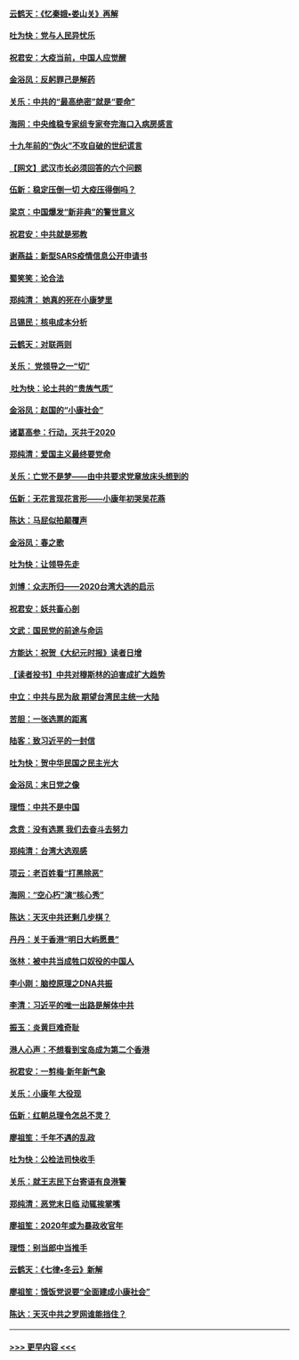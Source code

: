 #### [云鹤天：《忆秦娥▪娄山关》再解](../pages/nsc993/n11824682.md?t=01272055) 
#### [吐为快：党与人民异忧乐](../pages/nsc993/n11824660.md?t=01272055) 
#### [祝君安：大疫当前，中国人应觉醒](../pages/nsc993/n11821946.md?t=01272055) 
#### [金浴凤：反躬罪己是解药](../pages/nsc993/n11820280.md?t=01272055) 
#### [关乐：中共的“最高绝密”就是“要命”](../pages/nsc993/n11816946.md?t=01272055) 
#### [海网：中央维稳专家组专家夸完海口入病房感言](../pages/nsc993/n11815138.md?t=01272055) 
#### [十九年前的“伪火”不攻自破的世纪谎言](../pages/nsc993/n11813238.md?t=01272055) 
#### [【网文】武汉市长必须回答的六个问题](../pages/nsc993/n11813848.md?t=01272055) 
#### [伍新：稳定压倒一切 大疫压得倒吗？](../pages/nsc993/n11812634.md?t=01272055) 
#### [梁京：中国爆发“新非典”的警世意义](../pages/nsc993/n11812554.md?t=01272055) 
#### [祝君安：中共就是邪教](../pages/nsc993/n11812431.md?t=01272055) 
#### [谢燕益：新型SARS疫情信息公开申请书](../pages/nsc993/n11808840.md?t=01272055) 
#### [蜀笑笑：论合法](../pages/nsc993/n11808064.md?t=01272055) 
#### [郑纯清： 她真的死在小康梦里](../pages/nsc993/n11806623.md?t=01272055) 
#### [吕锡民：核电成本分析](../pages/nsc993/n11806284.md?t=01272055) 
#### [云鹤天：对联两则](../pages/nsc993/n11805957.md?t=01272055) 
#### [关乐： 党领导之一“切”](../pages/nsc993/n11804505.md?t=01272055) 
#### [ 吐为快：论土共的“贵族气质”](../pages/nsc993/n11804490.md?t=01272055) 
#### [金浴凤：赵国的“小康社会”](../pages/nsc993/n11804452.md?t=01272055) 
#### [诸葛高参：行动，灭共于2020](../pages/nsc993/n11804120.md?t=01272055) 
#### [郑纯清：爱国主义最终要党命](../pages/nsc993/n11802197.md?t=01272055) 
#### [关乐：亡党不是梦——由中共要求党章放床头想到的](../pages/nsc993/n11802156.md?t=01272055) 
#### [伍新：无花言现花言形——小康年初哭吴花燕](../pages/nsc993/n11800044.md?t=01272055) 
#### [陈达：马屁似拍颠覆声](../pages/nsc993/n11800010.md?t=01272055) 
#### [金浴凤：春之歌](../pages/nsc993/n11797687.md?t=01272055) 
#### [吐为快：让领导先走](../pages/nsc993/n11797512.md?t=01272055) 
#### [刘博：众志所归——2020台湾大选的启示](../pages/nsc993/n11796878.md?t=01272055) 
#### [祝君安：妖共畜心剖](../pages/nsc993/n11794273.md?t=01272055) 
#### [文武：国民党的前途与命运](../pages/nsc993/n11794198.md?t=01272055) 
#### [方能达：祝贺《大纪元时报》读者日增](../pages/nsc993/n11793807.md?t=01272055) 
#### [【读者投书】中共对穆斯林的迫害成扩大趋势](../pages/nsc993/n11791371.md?t=01272055) 
#### [中立：中共与民为敌 期望台湾民主统一大陆](../pages/nsc993/n11790392.md?t=01272055) 
#### [苦胆：一张选票的距离](../pages/nsc993/n11788914.md?t=01272055) 
#### [陆客：致习近平的一封信](../pages/nsc993/n11788867.md?t=01272055) 
#### [吐为快：贺中华民国之民主光大](../pages/nsc993/n11788618.md?t=01272055) 
#### [金浴凤：末日党之像](../pages/nsc993/n11787475.md?t=01272055) 
#### [理悟：中共不是中国](../pages/nsc993/n11787463.md?t=01272055) 
#### [念贲：没有选票  我们去奋斗去努力](../pages/nsc993/n11787398.md?t=01272055) 
#### [郑纯清：台湾大选观感](../pages/nsc993/n11786210.md?t=01272055) 
#### [项云：老百姓看“打黑除恶”](../pages/nsc993/n11785398.md?t=01272055) 
#### [海网：“空心朽”演“核心秀”](../pages/nsc993/n11783874.md?t=01272055) 
#### [陈达：天灭中共还剩几步棋？](../pages/nsc993/n11783719.md?t=01272055) 
#### [丹丹：关于香港“明日大屿愿景”](../pages/nsc993/n11783273.md?t=01272055) 
#### [张林：被中共当成牲口奴役的中国人](../pages/nsc993/n11782397.md?t=01272055) 
#### [李小刚：脑控原理之DNA共振](../pages/nsc993/n11780962.md?t=01272055) 
#### [李清：习近平的唯一出路是解体中共](../pages/nsc993/n11780866.md?t=01272055) 
#### [振玉：炎黄巨难奇耻](../pages/nsc993/n11779632.md?t=01272055) 
#### [港人心声：不想看到宝岛成为第二个香港](../pages/nsc993/n11778817.md?t=01272055) 
#### [祝君安：一剪梅‧新年新气象](../pages/nsc993/n11776340.md?t=01272055) 
#### [关乐：小康年 大役现](../pages/nsc993/n11774213.md?t=01272055) 
#### [伍新：红朝总理令怎总不灵？](../pages/nsc993/n11770813.md?t=01272055) 
#### [廖祖笙：千年不遇的乱政](../pages/nsc993/n11770373.md?t=01272055) 
#### [吐为快：公检法司快收手](../pages/nsc993/n11770359.md?t=01272055) 
#### [关乐：就王志民下台寄语有良港警](../pages/nsc993/n11769903.md?t=01272055) 
#### [郑纯清：恶党末日临 动辄挨掌嘴](../pages/nsc993/n11769356.md?t=01272055) 
#### [廖祖笙：2020年或为暴政收官年](../pages/nsc993/n11768216.md?t=01272055) 
#### [理悟：别当郎中当推手](../pages/nsc993/n11768243.md?t=01272055) 
#### [云鹤天：《七律▪冬云》新解](../pages/nsc993/n11768204.md?t=01272055) 
#### [廖祖笙：饿饭党说要“全面建成小康社会”](../pages/nsc993/n11767482.md?t=01272055) 
#### [陈达：天灭中共之罗网谁能挡住？](../pages/nsc993/n11767465.md?t=01272055) 

----
#### [ >>> 更早内容 <<< ](../indexes/nsc993-earlier.md)
